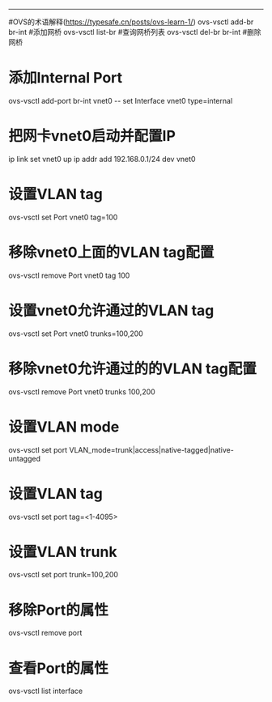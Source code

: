 
-------------
#OVS的术语解释(https://typesafe.cn/posts/ovs-learn-1/)
ovs-vsctl add-br br-int #添加网桥
ovs-vsctl list-br #查询网桥列表
ovs-vsctl del-br br-int #删除网桥

# 添加Internal Port 
ovs-vsctl add-port br-int vnet0 -- set Interface vnet0 type=internal
# 把网卡vnet0启动并配置IP
ip link set vnet0 up
ip addr add 192.168.0.1/24 dev vnet0
# 设置VLAN tag
ovs-vsctl set Port vnet0 tag=100
# 移除vnet0上面的VLAN tag配置
ovs-vsctl remove Port vnet0 tag 100
# 设置vnet0允许通过的VLAN tag
ovs-vsctl set Port vnet0 trunks=100,200
# 移除vnet0允许通过的的VLAN tag配置
ovs-vsctl remove Port vnet0 trunks 100,200

# 设置VLAN mode
ovs-vsctl set port <port name> VLAN_mode=trunk|access|native-tagged|native-untagged
# 设置VLAN tag
ovs-vsctl set port <port name> tag=<1-4095>
# 设置VLAN trunk
ovs-vsctl set port <port name> trunk=100,200
# 移除Port的属性
ovs-vsctl remove port <port name> <property name> <property value>
# 查看Port的属性
ovs-vsctl list interface <port name>
